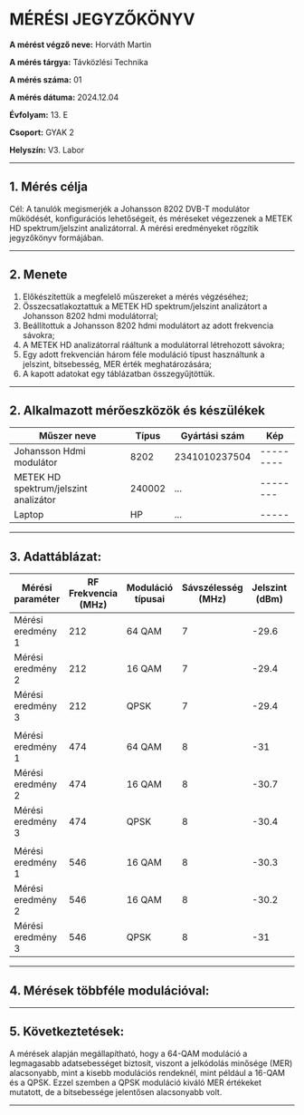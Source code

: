 
# MÉRÉSI JEGYZŐKÖNYV

**A mérést végző neve:**  Horváth Martin

**A mérés tárgya:** Távközlési Technika        

**A mérés száma:** 01

**A mérés dátuma:**   2024.12.04 

**Évfolyam:** 13. E  

**Csoport:** GYAK 2  

**Helyszín:** V3. Labor

---

## 1. Mérés célja
Cél: A tanulók megismerjék a Johansson 8202 DVB-T modulátor működését, konfigurációs lehetőségeit, és méréseket végezzenek a METEK HD spektrum/jelszint analizátorral. A mérési eredményeket rögzítik jegyzőkönyv formájában.

---
## 2. Menete
1. Előkészítettük a megfelelő műszereket a mérés végzéséhez;
2. Összecsatlakoztattuk a METEK HD spektrum/jelszint analizátort a Johansson 8202 hdmi modulátorral;
3. Beállítottuk a Johansson 8202 hdmi modulátort az adott frekvencia sávokra;
4. A METEK HD analizátorral rááltunk a modulátorral létrehozott sávokra;
5. Egy adott frekvencián három féle moduláció típust használtunk a jelszint, bitsebesség, MER érték meghatározására;
6. A kapott adatokat egy táblázatban összegyűjtöttük.

---

## 2. Alkalmazott mérőeszközök és készülékek

| Műszer neve                         | Típus       | Gyártási szám | Kép |
| ----------------------------------- | ----------- | ------------- |-----|
| Johansson Hdmi modulátor            | 8202        | 2341010237504 |---------|
| METEK HD spektrum/jelszint analizátor| 240002     | ...           |--------|
| Laptop | HP       | ...    |-----|

---

## 3. Adattáblázat: 

| Mérési paraméter    | RF Frekvencia (MHz) | Moduláció típusai   | Sávszélesség (MHz)  |Jelszint (dBm) |Bitsebesség (Mbps) |MER érték (dB) |
|---------------------|---------------------|---------------------|---------------------|---------------|-------------------|---------------|
|Mérési eredmény 1    |   212               |     64 QAM          |           7         |     -29.6     |      15.8         |    38.3       |
|Mérési eredmény 2    |   212               |     16 QAM          |           7         |     -29.4     |      7.8          |    36.4       |
|Mérési eredmény 3    |   212               |      QPSK           |           7         |     -29.4     |      3.7          |    39.9       |
| |
|Mérési eredmény 1    |       474           |     64 QAM          |           8         |      -31      |      18           |    36.8       |
|Mérési eredmény 2    |       474           |     16 QAM          |           8         |      -30.7    |      9.1          |    35.3       |      
|Mérési eredmény 3    |       474           |       QPSK          |           8         |      -30.4    |      4.2          |    39.4       |    
| |
|Mérési eredmény 1    |       546           |     16 QAM          |           8         |      -30.3    |      18.3         |    36.1       | 
|Mérési eredmény 2    |       546           |     16 QAM          |           8         |      -30.2    |      9.2          |    35.8       |
|Mérési eredmény 3    |       546           |      QPSK           |           8         |      -31      |      4.3          |    39.9       |



---

## 4. Mérések többféle modulációval:


---

## 5. Következtetések:

A mérések alapján megállapítható, hogy a 64-QAM moduláció a legmagasabb adatsebességet biztosít, viszont a jelkódolás minősége (MER) alacsonyabb, mint a kisebb modulációs rendeknél, mint például a 16-QAM és a QPSK. Ezzel szemben a QPSK moduláció kiváló MER értékeket mutatott, de a bitsebessége jelentősen alacsonyabb volt.

---


